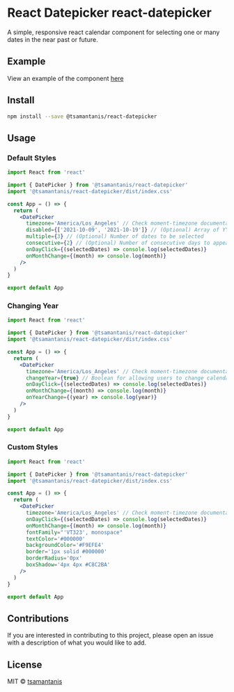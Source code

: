 # React Datepicker react-datepicker

A simple, responsive react calendar component for selecting one or many dates in the near past or future.

## Example

View an example of the component [here](https://tsamantanis.github.io/react-datepicker)

## Install

```bash
npm install --save @tsamantanis/react-datepicker
```

## Usage

### Default Styles

```jsx
import React from 'react'

import { DatePicker } from '@tsamantanis/react-datepicker'
import '@tsamantanis/react-datepicker/dist/index.css'

const App = () => {
  return (
    <DatePicker
      timezone='America/Los_Angeles' // Check moment-timezone documentation
      disabled={['2021-10-09', '2021-10-19']} // (Optional) Array of YYYY-MM-DD formatted dates to appear disabled
      multiple={3} // (Optional) Number of dates to be selected
      consecutive={2} // (Optional) Number of consecutive days to appear selected
      onDayClick={(selectedDates) => console.log(selectedDates)}
      onMonthChange={(month) => console.log(month)}
    />
  )
}

export default App
```

### Changing Year

```jsx
import React from 'react'

import { DatePicker } from '@tsamantanis/react-datepicker'
import '@tsamantanis/react-datepicker/dist/index.css'

const App = () => {
  return (
    <DatePicker
      timezone='America/Los_Angeles' // Check moment-timezone documentation
      changeYear={true} // Boolean for allowing users to change calendar years
      onDayClick={(selectedDates) => console.log(selectedDates)}
      onMonthChange={(month) => console.log(month)}
      onYearChange={(year) => console.log(year)}
    />
  )
}

export default App
```

### Custom Styles

```jsx
import React from 'react'

import { DatePicker } from '@tsamantanis/react-datepicker'
import '@tsamantanis/react-datepicker/dist/index.css'

const App = () => {
  return (
    <DatePicker
      timezone='America/Los_Angeles' // Check moment-timezone documentation
      onDayClick={(selectedDates) => console.log(selectedDates)}
      onMonthChange={(month) => console.log(month)}
      fontFamily="'VT323', monospace"
      textColor='#000000'
      backgroundColor='#F9EFE4'
      border='1px solid #000000'
      borderRadius='0px'
      boxShadow='4px 4px #C8C2BA'
    />
  )
}

export default App
```

## Contributions

If you are interested in contributing to this project, please open an issue with a description of what you would like to add.

## License

MIT © [tsamantanis](https://github.com/tsamantanis)
